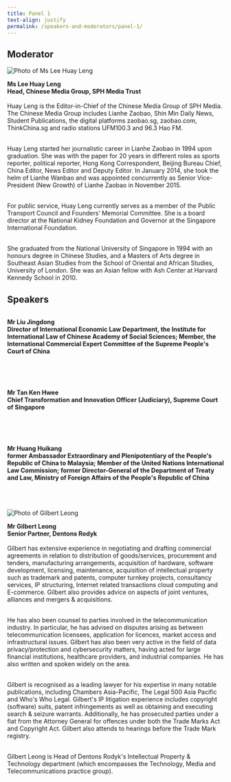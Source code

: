 ```yaml
---
title: Panel 1
text-align: justify
permalink: /speakers-and-moderators/panel-1/
---
```


<style> 
.content img {
  max-width: 200px;
  margin-left: 0;
}

.speaker-name {
  color: #AC8B60;
}
</style>

## Moderator

<div class="sgds-container">
  <div class="row is-desktop">
    <div class="col is-10-mobile is-10-tablet is-3-desktop is-3-widescreen is-3-fullhd">
    <img src="/images/speakers-panel 1-LEE Huay Leng2.jpg" alt="Photo of Ms Lee Huay Leng">
      </div>
    <div class="col">
    <p>
    <b>Ms Lee Huay Leng <br>
   Head, Chinese Media Group, SPH Media Trust <br> <br> </b>
Huay Leng is the Editor-in-Chief of the Chinese Media Group of SPH Media. The Chinese Media Group includes Lianhe Zaobao, Shin Min Daily News, Student Publications, the digital platforms zaobao.sg, zaobao.com, ThinkChina.sg and radio stations UFM100.3 and 96.3 Hao FM.<br><br>

Huay Leng started her journalistic career in Lianhe Zaobao in 1994 upon graduation. She was with the paper for 20 years in different roles as sports reporter, political reporter, Hong Kong Correspondent, Beijing Bureau Chief, China Editor, News Editor and Deputy Editor. In January 2014, she took the helm of Lianhe Wanbao and was appointed concurrently as Senior Vice-President (New Growth) of Lianhe Zaobao in November 2015.<br><br>


For public service, Huay Leng currently serves as a member of the Public Transport Council and Founders’ Memorial Committee. She is a board director at the National Kidney Foundation and Governor at the Singapore International Foundation.<br><br>


She graduated from the National University of Singapore in 1994 with an honours degree in Chinese Studies, and a Masters of Arts degree in Southeast Asian Studies from the School of Oriental and African Studies, University of London. She was an Asian fellow with Ash Center at Harvard Kennedy School in 2010.
</p>
 </div>
  </div>
    </div>

## Speakers

<div class="sgds-container">
  <div class="row is-desktop">
    <div class="col is-10-mobile is-10-tablet is-3-desktop is-3-widescreen is-3-fullhd">
    <img src="/images/blank.png" alt=""> 
    </div>
    <div class="col">
    <p>
    <b>Mr Liu Jingdong <br>
    Director of International Economic Law Department, the Institute for International Law of Chinese Academy of Social Sciences; Member, the International Commercial Expert Committee of the Supreme People's Court of China<br> <br> </b>
    </p>
    </div>
  </div>
    <br>
<br>
<div class="sgds-container">
  <div class="row is-desktop">
    <div class="col is-10-mobile is-10-tablet is-3-desktop is-3-widescreen is-3-fullhd">
    <img src="/images/blank.png" alt=""> 
    </div>
    <div class="col">
    <p>
    <b>Mr Tan Ken Hwee <br>
    Chief Transformation and Innovation Officer (Judiciary), Supreme Court of Singapore<br> <br> </b>
    </p>
    </div>
  </div>
    <br>
<br>
<div class="sgds-container">
  <div class="row is-desktop">
    <div class="col is-10-mobile is-10-tablet is-3-desktop is-3-widescreen is-3-fullhd">
    <img src="/images/blank.png" alt=""> 
    </div>
    <div class="col">
    <p>
    <b>Mr Huang Huikang <br>
    former Ambassador Extraordinary and Plenipotentiary of the People's Republic of China to Malaysia; Member of the United Nations International Law Commission; former Director-General of the Department of Treaty and Law, Ministry of Foreign Affairs of the People's Republic of China<br> <br> </b>
    </p>
    </div>
  </div>
    <br>
<br>
<div class="sgds-container">
  <div class="row is-desktop">
    <div class="col is-10-mobile is-10-tablet is-3-desktop is-3-widescreen is-3-fullhd">
    <img src="/images/speakers-panel 1-Gilbert Leong.jpg" alt="Photo of Gilbert Leong"> 
    </div>
    <div class="col">
    <p>
    <b>Mr Gilbert Leong <br>
    Senior Partner, Dentons Rodyk<br> <br> </b>
Gilbert has extensive experience in negotiating and drafting commercial agreements in relation to distribution of goods/services, procurement and tenders, manufacturing arrangements, acquisition of hardware, software development, licensing, maintenance, acquisition of intellectual property such as trademark and patents, computer turnkey projects, consultancy services, IP structuring, Internet related transactions cloud computing and E-commerce. Gilbert also provides advice on aspects of joint ventures, alliances and mergers & acquisitions.<br><br>
 
He has also been counsel to parties involved in the telecommunication industry. In particular, he has advised on disputes arising as between telecommunication licensees, application for licences, market access and infrastructural issues. Gilbert has also been very active in the field of data privacy/protection and cybersecurity matters, having acted for large financial institutions, healthcare providers, and industrial companies. He has also written and spoken widely on the area.<br><br>
 
Gilbert is recognised as a leading lawyer for his expertise in many notable publications, including Chambers Asia-Pacific, The Legal 500 Asia Pacific and Who's Who Legal. Gilbert's IP litigation experience includes copyright (software) suits, patent infringements as well as obtaining and executing search & seizure warrants. Additionally, he has prosecuted parties under a fiat from the Attorney General for offences under both the Trade Marks Act and Copyright Act. Gilbert also attends to hearings before the Trade Mark registry.<br><br>
 
Gilbert Leong is Head of Dentons Rodyk's Intellectual Property & Technology department (which encompasses the Technology, Media and Telecommunications practice group).
    </p>
    </div>
  </div>
    <br>
<br>


